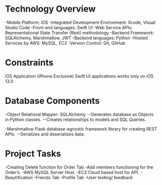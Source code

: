 # Technology Overview
-Mobile Platform: iOS
-Integrated Development Environment: Xcode, Visual Studio Code
-Front-end languages: Swift UI
-Web Service APIs: Representational State Transfer (Rest) methodology
-Backend Framework: SQLAlchemy, Marshmallow,  JWT
-Backend languages: Python
-Hosted Services by AWS: MySQL, EC2
-Version Control: Git, GitHub

# Constraints
iOS Application (iPhone Exclusive)
Swift UI applications works only on iOS 13.0

# Database Components
-Object Relational Mapper: SQLAlchemy
--Generates database as Objects in Python classes.
--Creates relationships to models and SQL Queries.

-Marshmallow Flask  database-agnostic framework library for creating REST APIs.
--Serializes and deserializes data.

# Project Tasks
-Creating Delete function for Order Tab
-Add members functioning for the Order’s.
-AWS MySQL Server Host.
-EC2 Cloud based host for API.
-Beautification
-Friends Tab 
-Profile Tab
-User testing/ feedback
